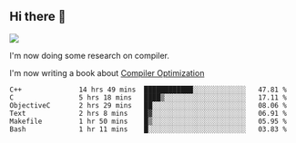


<!--
**liusy58/liusy58** is a ✨ _special_ ✨ repository because its `README.md` (this file) appears on your GitHub profile.

Here are some ideas to get you started:

- 🔭 I’m currently working on ...
- 🌱 I’m currently learning ...
- 👯 I’m looking to collaborate on ...
- 🤔 I’m looking for help with ...
- 💬 Ask me about ...
- 📫 How to reach me: ...
- 😄 Pronouns: ...
- ⚡ Fun fact: ...
-->
<!--
![](https://komarev.com/ghpvc/?username=liusy58&color=brightgreen&label=PROFILE+VIEWS)




- 🔭 I’m currently working on my .
- 📫 How to reach me:plz contact me by [email](liusy58@,ail2.sysu.edu.cn) or WeChat(LIUSIYU_58)
- 🏫 I'm an undergraduate in Sun-Yat-sen University majoring in the computer science. Expected to graduate in Spring 2021.
- 👯 I'm now interested in System such as OS, Compiler and Database. 
- 🤔 I’m looking for help with Database System.
-->

## Hi there 👋
![](https://komarev.com/ghpvc/?username=liusy58&color=brightgreen&label=PROFILE+VIEWS)



I'm now doing some research on compiler.

I'm now writing a book about [Compiler Optimization](https://github.com/liusy58/CompilerNotes/blob/master/main.pdf)


 <!--START_SECTION:waka-->

```text
C++              14 hrs 49 mins  ████████████░░░░░░░░░░░░░   47.81 %
C                5 hrs 18 mins   ████▒░░░░░░░░░░░░░░░░░░░░   17.11 %
ObjectiveC       2 hrs 29 mins   ██░░░░░░░░░░░░░░░░░░░░░░░   08.06 %
Text             2 hrs 8 mins    █▓░░░░░░░░░░░░░░░░░░░░░░░   06.91 %
Makefile         1 hr 50 mins    █▒░░░░░░░░░░░░░░░░░░░░░░░   05.95 %
Bash             1 hr 11 mins    █░░░░░░░░░░░░░░░░░░░░░░░░   03.83 %
```

<!--END_SECTION:waka-->
